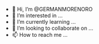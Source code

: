 - 👋 Hi, I’m @GERMANMORENORO
- 👀 I’m interested in ...
- 🌱 I’m currently learning ...
- 💞️ I’m looking to collaborate on ...
- 📫 How to reach me ...

<!---
GERMANMORENORO/GERMANMORENORO is a ✨ special ✨ repository because its `README.md` (this file) appears on your GitHub profile.
You can click the Preview link to take a look at your changes.
--->
